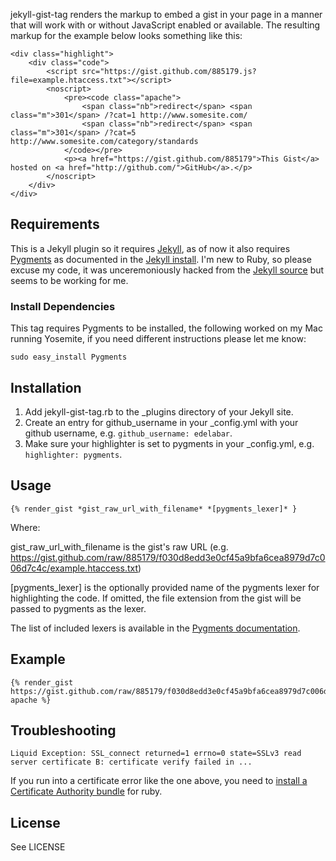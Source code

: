 jekyll-gist-tag renders the markup to embed a gist in your page in a manner that will work with or without
JavaScript enabled or available.  The resulting markup for the example below looks something like this:

	<div class="highlight">
		<div class="code">
			<script src="https://gist.github.com/885179.js?file=example.htaccess.txt"></script>
			<noscript>
				<pre><code class="apache">
					<span class="nb">redirect</span> <span class="m">301</span> /?cat=1 http://www.somesite.com/
					<span class="nb">redirect</span> <span class="m">301</span> /?cat=5 http://www.somesite.com/category/standards
				</code></pre>
				<p><a href="https://gist.github.com/885179">This Gist</a> hosted on <a href="http://github.com/">GitHub</a>.</p>
			</noscript>
		</div>
	</div>
	
## Requirements

This is a Jekyll plugin so it requires [Jekyll](https://github.com/mojombo/jekyll), as of now it also requires [Pygments](http://pygments.org/) as documented in the [Jekyll install](https://github.com/mojombo/jekyll/wiki/install).  I'm new to Ruby, so please excuse my code, it was unceremoniously hacked from the [Jekyll source](https://github.com/mojombo/jekyll/blob/master/lib/jekyll/tags/highlight.rb) but seems to be working for me.

### Install Dependencies

This tag requires Pygments to be installed, the following worked on my Mac running Yosemite, if you need different instructions please let me know:

	sudo easy_install Pygments

## Installation

1. Add jekyll-gist-tag.rb to the _plugins directory of your Jekyll site.
2. Create an entry for github_username in your _config.yml with your github username, e.g. ```github_username: edelabar```.
3. Make sure your highlighter is set to pygments in your _config.yml, e.g. ```highlighter: pygments```.

## Usage

    {% render_gist *gist_raw_url_with_filename* *[pygments_lexer]* }

Where:

gist_raw_url_with_filename is the gist's raw URL (e.g. https://gist.github.com/raw/885179/f030d8edd3e0cf45a9bfa6cea8979d7c006d7c4c/example.htaccess.txt)

[pygments_lexer] is the optionally provided name of the pygments lexer for highlighting the code. If omitted, the file extension from the gist will be passed to pygments as the lexer.

The list of included lexers is available in the [Pygments documentation](http://pygments.org/docs/lexers).

## Example

    {% render_gist https://gist.github.com/raw/885179/f030d8edd3e0cf45a9bfa6cea8979d7c006d7c4c/example.htaccess.txt apache %}

## Troubleshooting

    Liquid Exception: SSL_connect returned=1 errno=0 state=SSLv3 read server certificate B: certificate verify failed in ...

If you run into a certificate error like the one above, you need to [install a Certificate Authority bundle](http://stackoverflow.com/questions/4528101/ssl-connect-returned-1-errno-0-state-sslv3-read-server-certificate-b-certificat) for ruby.

## License

See LICENSE
